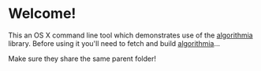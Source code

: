 # Welcome!

This an OS X command line tool which demonstrates use of the [algorithmia](https://github.com/p15martin/algorithmia) library. Before using it you'll need to fetch and build [algorithmia](https://github.com/p15martin/algorithmia)...

Make sure they share the same parent folder!